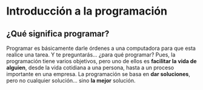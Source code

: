 # Introducción a la programación

## ¿Qué significa programar?

Programar es básicamente darle órdenes a una computadora para que esta realice una tarea. Y te preguntarás... ¿para qué programar? Pues, la programación tiene varios objetivos, pero uno de ellos es **facilitar la vida de alguien**, desde la vida cotidiana a una persona, hasta a un proceso importante en una empresa. La programación se basa en **dar soluciones**, pero no cualquier solución... sino **la mejor** solución.
